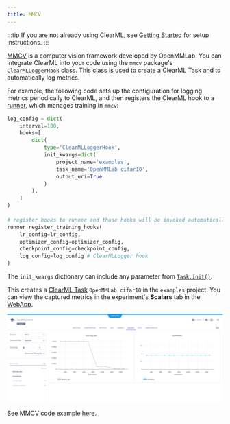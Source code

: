 ```yaml
---
title: MMCV
---
```


:::tip
If you are not already using ClearML, see [Getting Started](../getting_started/ds/ds_first_steps.md) for setup 
instructions.
:::

[MMCV](https://github.com/open-mmlab/mmcv) is a computer vision framework developed by OpenMMLab. You can integrate ClearML into your 
code using the `mmcv` package's [`ClearMLLoggerHook`](https://mmcv.readthedocs.io/en/master/_modules/mmcv/runner/hooks/logger/clearml.html)
class. This class is used to create a ClearML Task and to automatically log metrics. 

For example, the following code sets up the configuration for logging metrics periodically to ClearML, and then registers
the ClearML hook to a [runner](https://mmcv.readthedocs.io/en/v1.3.8/runner.html?highlight=register_training_hooks#epochbasedrunner),
which manages training in `mmcv`:

```python
log_config = dict(
    interval=100,
    hooks=[
        dict(
            type='ClearMLLoggerHook',
            init_kwargs=dict(
                project_name='examples',
                task_name='OpenMMLab cifar10',
                output_uri=True
            )
        ),
    ]
)

# register hooks to runner and those hooks will be invoked automatically
runner.register_training_hooks(
    lr_config=lr_config,
    optimizer_config=optimizer_config,
    checkpoint_config=checkpoint_config,
    log_config=log_config # ClearMLLogger hook
)
```

The `init_kwargs` dictionary can include any parameter from [`Task.init()`](../references/sdk/task.md#taskinit). 

This creates a [ClearML Task](../fundamentals/task.md) `OpenMMLab cifar10` in the `examples` project.
You can view the captured metrics in the experiment's **Scalars** tab in the [WebApp](../webapp/webapp_overview.md).

![OpenMMLab scalars](../img/integration_openmmlab_scalars.png)

See MMCV code example [here](https://github.com/allegroai/clearml/blob/master/examples/frameworks/openmmlab/openmmlab_cifar10.py).